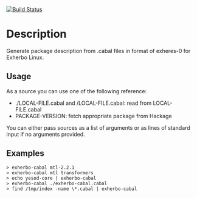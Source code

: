 [![Build Status](https://travis-ci.org/ony/exherbo-cabal.svg?branch=master)](https://travis-ci.org/ony/exherbo-cabal)

Description
===========
Generate package description from .cabal files in format of exheres-0 for
Exherbo Linux.

Usage
-----
As a source you can use one of the following reference:
- ./LOCAL-FILE.cabal and /LOCAL-FILE.cabal: read from LOCAL-FILE.cabal
- PACKAGE-VERSION: fetch appropriate package from Hackage

You can either pass sources as a list of arguments or as lines of standard
input if no arguments provided.

Examples
--------
```
> exherbo-cabal mtl-2.2.1
> exherbo-cabal mtl transformers
> echo yesod-core | exherbo-cabal
> exherbo-cabal ./exherbo-cabal.cabal
> find /tmp/index -name \*.cabal | exherbo-cabal
```
